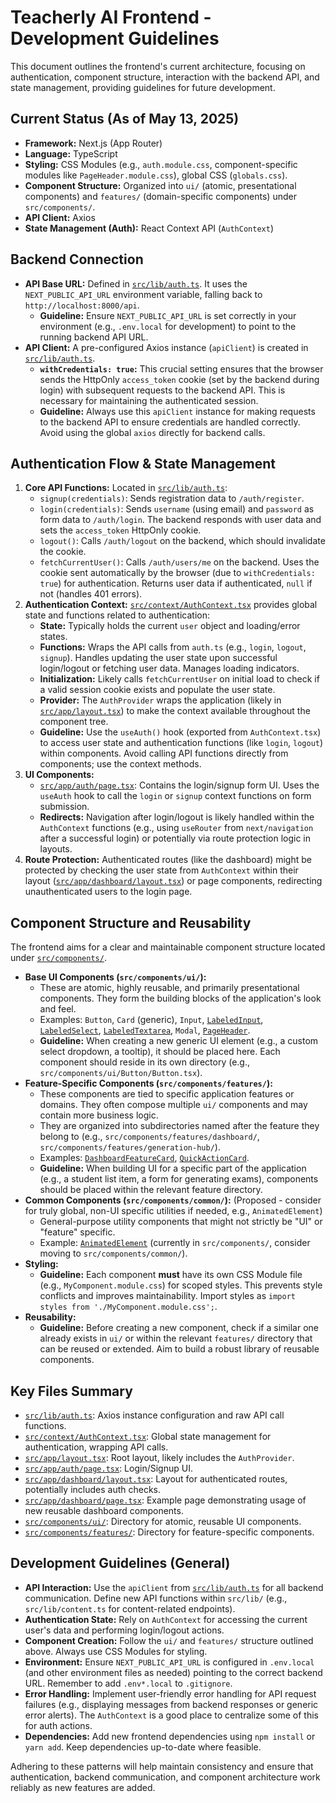 # Teacherly AI Frontend - Development Guidelines

This document outlines the frontend's current architecture, focusing on authentication, component structure, interaction with the backend API, and state management, providing guidelines for future development.

## Current Status (As of May 13, 2025)

-   **Framework:** Next.js (App Router)
-   **Language:** TypeScript
-   **Styling:** CSS Modules (e.g., `auth.module.css`, component-specific modules like `PageHeader.module.css`), global CSS (`globals.css`).
-   **Component Structure:** Organized into `ui/` (atomic, presentational components) and `features/` (domain-specific components) under `src/components/`.
-   **API Client:** Axios
-   **State Management (Auth):** React Context API (`AuthContext`)

## Backend Connection

-   **API Base URL:** Defined in [`src/lib/auth.ts`](./src/lib/auth.ts). It uses the `NEXT_PUBLIC_API_URL` environment variable, falling back to `http://localhost:8000/api`.
    -   **Guideline:** Ensure `NEXT_PUBLIC_API_URL` is set correctly in your environment (e.g., `.env.local` for development) to point to the running backend API URL.
-   **API Client:** A pre-configured Axios instance (`apiClient`) is created in [`src/lib/auth.ts`](./src/lib/auth.ts).
    -   **`withCredentials: true`:** This crucial setting ensures that the browser sends the HttpOnly `access_token` cookie (set by the backend during login) with subsequent requests to the backend API. This is necessary for maintaining the authenticated session.
    -   **Guideline:** Always use this `apiClient` instance for making requests to the backend API to ensure credentials are handled correctly. Avoid using the global `axios` directly for backend calls.

## Authentication Flow & State Management

1.  **Core API Functions:** Located in [`src/lib/auth.ts`](./src/lib/auth.ts):
    -   `signup(credentials)`: Sends registration data to `/auth/register`.
    -   `login(credentials)`: Sends `username` (using email) and `password` as form data to `/auth/login`. The backend responds with user data and sets the `access_token` HttpOnly cookie.
    -   `logout()`: Calls `/auth/logout` on the backend, which should invalidate the cookie.
    -   `fetchCurrentUser()`: Calls `/auth/users/me` on the backend. Uses the cookie sent automatically by the browser (due to `withCredentials: true`) for authentication. Returns user data if authenticated, `null` if not (handles 401 errors).
2.  **Authentication Context:** [`src/context/AuthContext.tsx`](./src/context/AuthContext.tsx) provides global state and functions related to authentication:
    -   **State:** Typically holds the current `user` object and loading/error states.
    -   **Functions:** Wraps the API calls from `auth.ts` (e.g., `login`, `logout`, `signup`). Handles updating the user state upon successful login/logout or fetching user data. Manages loading indicators.
    -   **Initialization:** Likely calls `fetchCurrentUser` on initial load to check if a valid session cookie exists and populate the user state.
    -   **Provider:** The `AuthProvider` wraps the application (likely in [`src/app/layout.tsx`](./src/app/layout.tsx)) to make the context available throughout the component tree.
    -   **Guideline:** Use the `useAuth()` hook (exported from `AuthContext.tsx`) to access user state and authentication functions (like `login`, `logout`) within components. Avoid calling API functions directly from components; use the context methods.
3.  **UI Components:**
    -   [`src/app/auth/page.tsx`](./src/app/auth/page.tsx): Contains the login/signup form UI. Uses the `useAuth` hook to call the `login` or `signup` context functions on form submission.
    -   **Redirects:** Navigation after login/logout is likely handled within the `AuthContext` functions (e.g., using `useRouter` from `next/navigation` after a successful login) or potentially via route protection logic in layouts.
4.  **Route Protection:** Authenticated routes (like the dashboard) might be protected by checking the user state from `AuthContext` within their layout ([`src/app/dashboard/layout.tsx`](./src/app/dashboard/layout.tsx)) or page components, redirecting unauthenticated users to the login page.

## Component Structure and Reusability

The frontend aims for a clear and maintainable component structure located under [`src/components/`](./src/components/).

-   **Base UI Components (`src/components/ui/`):**
    -   These are atomic, highly reusable, and primarily presentational components. They form the building blocks of the application's look and feel.
    -   Examples: `Button`, `Card` (generic), `Input`, [`LabeledInput`](./src/components/ui/LabeledInput/LabeledInput.tsx), [`LabeledSelect`](./src/components/ui/LabeledSelect/LabeledSelect.tsx), [`LabeledTextarea`](./src/components/ui/LabeledTextarea/LabeledTextarea.tsx), `Modal`, [`PageHeader`](./src/components/ui/PageHeader/PageHeader.tsx).
    -   **Guideline:** When creating a new generic UI element (e.g., a custom select dropdown, a tooltip), it should be placed here. Each component should reside in its own directory (e.g., `src/components/ui/Button/Button.tsx`).
-   **Feature-Specific Components (`src/components/features/`):**
    -   These components are tied to specific application features or domains. They often compose multiple `ui/` components and may contain more business logic.
    -   They are organized into subdirectories named after the feature they belong to (e.g., `src/components/features/dashboard/`, `src/components/features/generation-hub/`).
    -   Examples: [`DashboardFeatureCard`](./src/components/features/dashboard/DashboardFeatureCard/DashboardFeatureCard.tsx), [`QuickActionCard`](./src/components/features/dashboard/QuickActionCard/QuickActionCard.tsx).
    -   **Guideline:** When building UI for a specific part of the application (e.g., a student list item, a form for generating exams), components should be placed within the relevant feature directory.
-   **Common Components (`src/components/common/`):** (Proposed - consider for truly global, non-UI specific utilities if needed, e.g., `AnimatedElement`)
    -   General-purpose utility components that might not strictly be "UI" or "feature" specific.
    -   Example: [`AnimatedElement`](./src/components/AnimatedElement.tsx) (currently in `src/components/`, consider moving to `src/components/common/`).
-   **Styling:**
    -   **Guideline:** Each component **must** have its own CSS Module file (e.g., `MyComponent.module.css`) for scoped styles. This prevents style conflicts and improves maintainability. Import styles as `import styles from './MyComponent.module.css';`.
-   **Reusability:**
    -   **Guideline:** Before creating a new component, check if a similar one already exists in `ui/` or within the relevant `features/` directory that can be reused or extended. Aim to build a robust library of reusable components.

## Key Files Summary

-   [`src/lib/auth.ts`](./src/lib/auth.ts): Axios instance configuration and raw API call functions.
-   [`src/context/AuthContext.tsx`](./src/context/AuthContext.tsx): Global state management for authentication, wrapping API calls.
-   [`src/app/layout.tsx`](./src/app/layout.tsx): Root layout, likely includes the `AuthProvider`.
-   [`src/app/auth/page.tsx`](./src/app/auth/page.tsx): Login/Signup UI.
-   [`src/app/dashboard/layout.tsx`](./src/app/dashboard/layout.tsx): Layout for authenticated routes, potentially includes auth checks.
-   [`src/app/dashboard/page.tsx`](./src/app/dashboard/page.tsx): Example page demonstrating usage of new reusable dashboard components.
-   [`src/components/ui/`](./src/components/ui/): Directory for atomic, reusable UI components.
-   [`src/components/features/`](./src/components/features/): Directory for feature-specific components.

## Development Guidelines (General)

-   **API Interaction:** Use the `apiClient` from [`src/lib/auth.ts`](./src/lib/auth.ts) for all backend communication. Define new API functions within `src/lib/` (e.g., `src/lib/content.ts` for content-related endpoints).
-   **Authentication State:** Rely on `AuthContext` for accessing the current user's data and performing login/logout actions.
-   **Component Creation:** Follow the `ui/` and `features/` structure outlined above. Always use CSS Modules for styling.
-   **Environment:** Ensure `NEXT_PUBLIC_API_URL` is configured in `.env.local` (and other environment files as needed) pointing to the correct backend URL. Remember to add `.env*.local` to `.gitignore`.
-   **Error Handling:** Implement user-friendly error handling for API request failures (e.g., displaying messages from backend responses or generic error alerts). The `AuthContext` is a good place to centralize some of this for auth actions.
-   **Dependencies:** Add new frontend dependencies using `npm install` or `yarn add`. Keep dependencies up-to-date where feasible.

Adhering to these patterns will help maintain consistency and ensure that authentication, backend communication, and component architecture work reliably as new features are added.